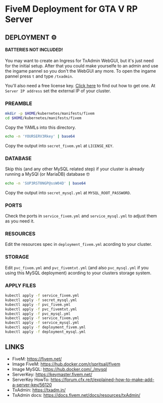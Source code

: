 # FiveM Deployment for GTA V RP Server
## DEPLOYMENT ⚙️
#### BATTERIES NOT INCLUDED!
You may want to create an Ingress for TxAdmin WebGUI, but it's just need for the initial setup. After that you could make yourselfe to an admin and use the ingame pannel so you don't the WebGUI any more. To open the ingame pannel press `t` and type `/txadmin`.
  
You'll also need a free license key. [Click here](https://forum.cfx.re/t/explained-how-to-make-add-a-server-key/56120) to find out how to get one. At `Server IP address` set the external IP of your cluster.  

### PREAMBLE

```bash
mkdir -p $HOME/kubernetes/manifests/fivem
cd $HOME/kubernetes/manifests/fivem
```
Copy the YAMLs into this directory.  

```bash
echo -n 'YOURSERV3Rkey' | base64
```

Copy the output into `secret_fivem.yml` at `LICENSE_KEY`.  

### DATABASE
Skip this (and any other MySQL related step) if your cluster is already running a MySQl (or MariaDB) database 🤓

```bash
echo -n 'SUP3RST0NGP@ssW04D' | base64
```

Copy the output into `secret_mysql.yml` at `MYSQL_ROOT_PASSWORD`.  

### PORTS
Check the ports in `service_fivem.yml` and `service_mysql.yml` to adjust them as you need it.  

### RESOURCES
Edit the resources spec in `deployment_fivem.yml` acording to your cluster.  

### STORAGE
Edit `pvc_fivem.yml` and `pvc_fivemtxt.yml` (and also `pvc_mysql.yml` if you using this MySQL deployment) acording to your clusters storage system.

### APPLY FILES
```bash
kubectl apply -f service_fivem.yml
kubectl apply -f secret_mysql.yml
kubectl apply -f pvc_fivem.yml
kubectl apply -f pvc_fivemtxt.yml
kubectl apply -f pvc_mysql.yml
kubectl apply -f service_fivem.yml
kubectl apply -f service_mysql.yml
kubectl apply -f deployment_fivem.yml
kubectl apply -f deployment_mysql.yml
```

## LINKS
- FiveM: https://fivem.net/  
- Image FiveM: https://hub.docker.com/r/spritsail/fivem  
- Image MySQL: https://hub.docker.com/_/mysql  
- ServerKey: https://keymaster.fivem.net/  
- ServerKey HowTo: https://forum.cfx.re/t/explained-how-to-make-add-a-server-key/56120
- TxAdmin: https://txadm.in/
- TxAdmin docs: https://docs.fivem.net/docs/resources/txAdmin/


